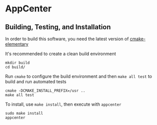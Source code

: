 # AppCenter

## Building, Testing, and Installation

In order to build this software, you need the latest version of [cmake-elementary](https://code.launchpad.net/~elementary-os/+junk/cmake-modules)

It's recommended to create a clean build environment

    mkdir build
    cd build/
    
Run `cmake` to configure the build environment and then `make all test` to build and run automated tests

    cmake -DCMAKE_INSTALL_PREFIX=/usr ..
    make all test
    
To install, use `make install`, then execute with `appcenter`

    sudo make install
    appcenter
